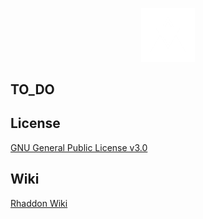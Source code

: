 <div align="center">

<a href="https://github.com/corsum/rhaddon"><img src="branding\logo2.png" width="17%"></img></a>

</div>

 ## TO_DO 

## License
<a href="LICENSE">GNU General Public License v3.0</a>

## Wiki
<a href="https://github.com/corsum/rhaddon/wiki">Rhaddon Wiki</a>
